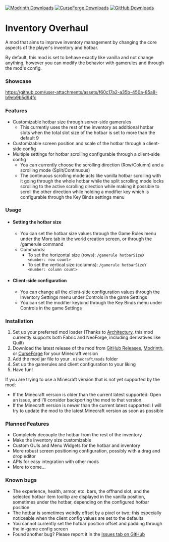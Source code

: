 [![Modrinth Downloads](https://img.shields.io/modrinth/dt/inventory-overhaul?style=for-the-badge&logo=modrinth&color=1bd96a)](https://modrinth.com/project/inventory-overhaul/versions)
[![CurseForge Downloads](https://img.shields.io/curseforge/dt/1317181?style=for-the-badge&logo=curseforge&color=f16436)](https://www.curseforge.com/minecraft/mc-mods/inventory-overhaul/files/all)
[![GitHub Downloads](https://img.shields.io/github/downloads/McMelonTV/InventoryOverhaul/total?style=for-the-badge&logo=github&color=f0f6fc)](https://github.com/McMelonTV/InventoryOverhaul/releases/latest)

# Inventory Overhaul

A mod that aims to improve inventory management by changing the core aspects of the player's inventory and hotbar.

By default, this mod is set to behave exactly like vanilla and not change anything, however you can modify the behavior
with gamerules and through the mod's config.

### Showcase

https://github.com/user-attachments/assets/f60c17a2-a35b-450a-85a8-b9eb9b5d94fc

### Features

- Customizable hotbar size through server-side gamerules
    - This currently uses the rest of the inventory as additional hotbar slots when the total slot size of the hotbar is
      set to more than the default 9
- Customizable screen position and scale of the hotbar through a client-side config
- Multiple settings for hotbar scrolling configurable through a client-side config
    - You can currently choose the scrolling direction (Row/Column) and a scrolling mode (Split/Continuous)
    - The continuous scrolling mode acts like vanilla hotbar scrolling with it going through the whole hotbar while the
      split scrolling mode locks scrolling to the active scrolling direction while making it possible to scroll the
      other direction while holding a modifier key which is configurable through the Key Binds settings menu

### Usage

- #### Setting the hotbar size
    - You can set the hotbar size values through the Game Rules menu under the More tab in the world creation screen, or
      through the /gamerule command
    - Commands:
        - To set the horizontal size (rows): `/gamerule hotbarSizeX <number: row count>`
        - To set the vertical size (columns): `/gamerule hotbarSizeY <number: column count>`
- #### Client-side configuration
    - You can change all the client-side configuration values through the Inventory Settings menu under Controls in the
      game Settings
    - You can set the modifier keybind through the Key Binds menu under Controls in the game Settings

### Installation

1. Set up your preferred mod loader (Thanks to [Architectury](https://github.com/architectury), this mod currently
   supports both Fabric and NeoForge, including derivatives like Quilt)
2. Download the latest release of the mod
   from [GitHub Releases](https://github.com/McMelonTV/InventoryOverhaul/releases/latest), [Modrinth](https://modrinth.com/project/inventory-overhaul/versions),
   or [CurseForge](https://www.curseforge.com/minecraft/mc-mods/inventory-overhaul/files/all) for your Minecraft version
3. Add the mod jar file to your `.minecraft/mods` folder
4. Set up the gamerules and client configuration to your liking
5. Have fun!

If you are trying to use a Minecraft version that is not yet supported by the mod:

- If the Minecraft version is older than the current latest supported: Open an issue, and I'll consider backporting the
  mod to that version.
- If the Minecraft version is newer than the current latest supported: I will try to update the mod to the latest
  Minecraft version as soon as possible

### Planned Features

- Completely decouple the hotbar from the rest of the inventory
- Make the inventory size customizable
- Custom GUIs and Menu Widgets for the hotbar and inventory
- More robust screen positioning configuration, possibly with a drag and drop editor
- APIs for easy integration with other mods
- More to come...

### Known bugs

- The experience, health, armor, etc. bars, the offhand slot, and the selected hotbar item tooltip are displayed in the
  vanilla position, sometimes under the hotbar, depending on the configured hotbar position
- The hotbar is sometimes weirdly offset by a pixel or two; this especially noticeable when the client config values are
  set to the defaults
- You cannot currently set the hotbar position offset and padding through the in-game config screen
- Found another bug? Please report it in
  the [Issues tab on GitHub](https://github.com/McMelonTV/InventoryOverhaul/issues)
